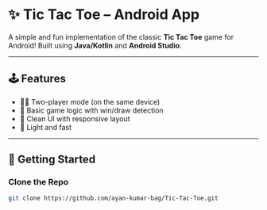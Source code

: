 # ✨ Tic Tac Toe – Android App

A simple and fun implementation of the classic **Tic Tac Toe** game for Android! Built using **Java/Kotlin** and **Android Studio**.

---

## 🕹️ Features

- 👯‍♂️ Two-player mode (on the same device)
- 🧠 Basic game logic with win/draw detection
- 🎨 Clean UI with responsive layout
- 💾 Light and fast

---

## 🚀 Getting Started

### Clone the Repo
```bash
git clone https://github.com/ayan-kumar-bag/Tic-Tac-Toe.git
